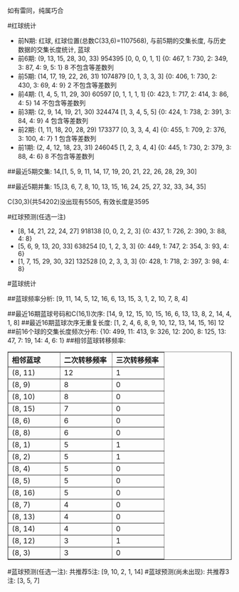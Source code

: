 <!-- 
.. title: 双色球2014057期(2014-05-22)数据分析报告
.. slug: slott-2014057-2014-05-22-report
.. date: 2014-05-23 08:00:00 UTC+08:00
.. tags: Lottery
.. link: 
.. description: 
.. type: text
-->

如有雷同，纯属巧合

<!-- TEASER_END-->

#红球统计

- 前N期: 红球, 红球位置(总数C(33,6)=1107568), 与前5期的交集长度, 与历史数据的交集长度统计, 蓝球
- 前6期: (9, 13, 15, 28, 30, 33) 954395 [0, 0, 0, 1, 1] {0: 467, 1: 730, 2: 349, 3: 87, 4: 9, 5: 1} 8 不包含等差数列
- 前5期: (14, 17, 19, 22, 26, 31) 1074879 [0, 1, 3, 3, 3] {0: 406, 1: 730, 2: 430, 3: 69, 4: 9} 2 不包含等差数列
- 前4期: (1, 4, 5, 11, 29, 30) 60597 [0, 1, 1, 1, 1] {0: 423, 1: 717, 2: 414, 3: 86, 4: 5} 14 不包含等差数列
- 前3期: (2, 9, 14, 19, 21, 30) 324474 [1, 3, 4, 5, 5] {0: 424, 1: 738, 2: 391, 3: 84, 4: 9} 4 包含等差数列
- 前2期: (1, 11, 18, 20, 28, 29) 173377 [0, 3, 3, 4, 4] {0: 455, 1: 709, 2: 376, 3: 100, 4: 7} 1 包含等差数列
- 前1期: (2, 4, 12, 18, 23, 31) 246045 [1, 2, 3, 4, 4] {0: 445, 1: 730, 2: 379, 3: 88, 4: 6} 8 不包含等差数列

##最近5期交集:
14,[1, 5, 9, 11, 14, 17, 19, 20, 21, 22, 26, 28, 29, 30]

##最近5期并集:
15,[3, 6, 7, 8, 10, 13, 15, 16, 24, 25, 27, 32, 33, 34, 35]

C(30,3)(共54202)没出现有5505, 
有效长度是3595

#红球预测(任选一注)

- [8, 14, 21, 22, 24, 27] 918138 [0, 0, 2, 2, 3] {0: 437, 1: 726, 2: 390, 3: 88, 4: 8}
- [5, 6, 9, 13, 20, 33] 638254 [0, 1, 2, 3, 3] {0: 449, 1: 747, 2: 354, 3: 93, 4: 6}
- [1, 7, 15, 29, 30, 32] 132528 [0, 2, 3, 3, 3] {0: 428, 1: 718, 2: 397, 3: 98, 4: 8}

#蓝球统计

##蓝球频率分析:
[9, 11, 14, 5, 12, 16, 6, 13, 15, 3, 1, 2, 10, 7, 8, 4]

##最近16期蓝球号码和C(16,1)次序:
[14, 9, 12, 15, 10, 15, 16, 6, 13, 13, 8, 2, 14, 4, 1, 8]
##最近16期蓝球次序无重复长度:
[1, 2, 4, 6, 8, 9, 10, 12, 13, 14, 15, 16] 12
##前16个球的交集长度频次分布:
{10: 499, 11: 413, 9: 326, 12: 200, 8: 125, 13: 47, 7: 19, 14: 4, 6: 1}
##相邻蓝球转移频率:
<table border="1" class="table table-striped dataframe">
  <thead>
    <tr style="text-align: left;">
      <th style="min-width: 100px;">相邻蓝球</th>
      <th style="min-width: 100px;">二次转移频率</th>
      <th style="min-width: 100px;">三次转移频率</th>
    </tr>
  </thead>
  <tbody>
    <tr>
      <td> (8, 11)</td>
      <td> 12</td>
      <td> 1</td>
    </tr>
    <tr>
      <td>  (8, 9)</td>
      <td>  8</td>
      <td> 0</td>
    </tr>
    <tr>
      <td> (8, 10)</td>
      <td>  8</td>
      <td> 0</td>
    </tr>
    <tr>
      <td> (8, 15)</td>
      <td>  7</td>
      <td> 0</td>
    </tr>
    <tr>
      <td>  (8, 6)</td>
      <td>  6</td>
      <td> 0</td>
    </tr>
    <tr>
      <td>  (8, 8)</td>
      <td>  6</td>
      <td> 0</td>
    </tr>
    <tr>
      <td>  (8, 1)</td>
      <td>  5</td>
      <td> 1</td>
    </tr>
    <tr>
      <td>  (8, 2)</td>
      <td>  5</td>
      <td> 1</td>
    </tr>
    <tr>
      <td>  (8, 4)</td>
      <td>  5</td>
      <td> 0</td>
    </tr>
    <tr>
      <td>  (8, 5)</td>
      <td>  5</td>
      <td> 0</td>
    </tr>
    <tr>
      <td> (8, 16)</td>
      <td>  5</td>
      <td> 0</td>
    </tr>
    <tr>
      <td>  (8, 7)</td>
      <td>  4</td>
      <td> 0</td>
    </tr>
    <tr>
      <td> (8, 13)</td>
      <td>  4</td>
      <td> 0</td>
    </tr>
    <tr>
      <td> (8, 14)</td>
      <td>  4</td>
      <td> 0</td>
    </tr>
    <tr>
      <td> (8, 12)</td>
      <td>  3</td>
      <td> 1</td>
    </tr>
    <tr>
      <td>  (8, 3)</td>
      <td>  3</td>
      <td> 0</td>
    </tr>
  </tbody>
</table>
#蓝球预测(任选一注):
共推荐5注: [9, 10, 2, 1, 14]
#蓝球预测(尚未出现):
共推荐3注: [3, 5, 7]

